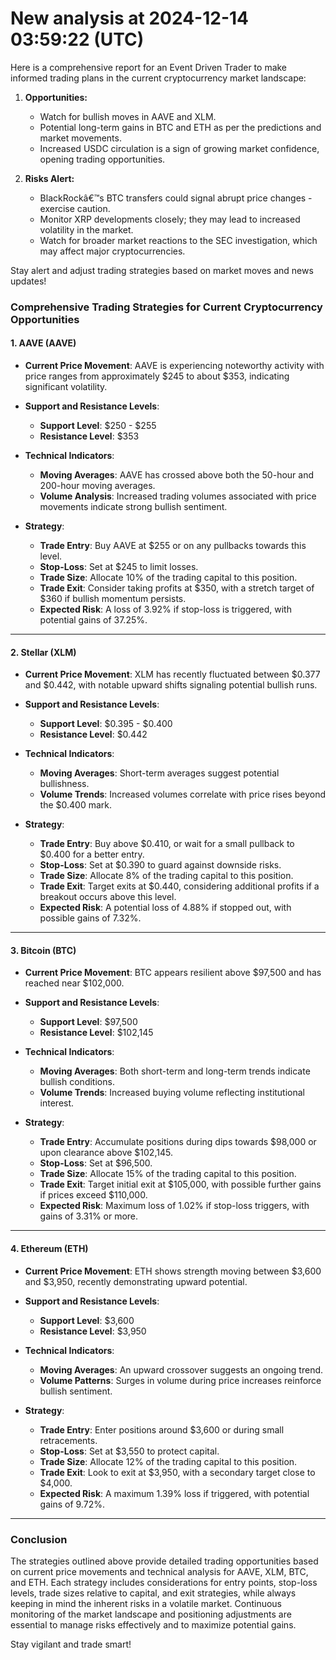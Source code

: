 # New analysis at 2024-12-14 03:59:22 (UTC)

Here is a comprehensive report for an Event Driven Trader to make informed trading plans in the current cryptocurrency market landscape: 

1. **Opportunities:**
   - Watch for bullish moves in AAVE and XLM.
   - Potential long-term gains in BTC and ETH as per the predictions and market movements.
   - Increased USDC circulation is a sign of growing market confidence, opening trading opportunities.

2. **Risks Alert:**
   - BlackRockâ€™s BTC transfers could signal abrupt price changes - exercise caution.
   - Monitor XRP developments closely; they may lead to increased volatility in the market.
   - Watch for broader market reactions to the SEC investigation, which may affect major cryptocurrencies.

Stay alert and adjust trading strategies based on market moves and news updates!

### Comprehensive Trading Strategies for Current Cryptocurrency Opportunities

#### 1. AAVE (AAVE)

- **Current Price Movement**: AAVE is experiencing noteworthy activity with price ranges from approximately $245 to about $353, indicating significant volatility.

- **Support and Resistance Levels**: 
    - **Support Level**: $250 - $255 
    - **Resistance Level**: $353

- **Technical Indicators**:
    - **Moving Averages**: AAVE has crossed above both the 50-hour and 200-hour moving averages.
    - **Volume Analysis**: Increased trading volumes associated with price movements indicate strong bullish sentiment.

- **Strategy**: 
    - **Trade Entry**: Buy AAVE at $255 or on any pullbacks towards this level.
    - **Stop-Loss**: Set at $245 to limit losses.
    - **Trade Size**: Allocate 10% of the trading capital to this position.
    - **Trade Exit**: Consider taking profits at $350, with a stretch target of $360 if bullish momentum persists.
    - **Expected Risk**: A loss of 3.92% if stop-loss is triggered, with potential gains of 37.25%.

---

#### 2. Stellar (XLM)

- **Current Price Movement**: XLM has recently fluctuated between $0.377 and $0.442, with notable upward shifts signaling potential bullish runs.

- **Support and Resistance Levels**:
    - **Support Level**: $0.395 - $0.400 
    - **Resistance Level**: $0.442

- **Technical Indicators**:
    - **Moving Averages**: Short-term averages suggest potential bullishness.
    - **Volume Trends**: Increased volumes correlate with price rises beyond the $0.400 mark.

- **Strategy**:
    - **Trade Entry**: Buy above $0.410, or wait for a small pullback to $0.400 for a better entry.
    - **Stop-Loss**: Set at $0.390 to guard against downside risks.
    - **Trade Size**: Allocate 8% of the trading capital to this position.
    - **Trade Exit**: Target exits at $0.440, considering additional profits if a breakout occurs above this level.
    - **Expected Risk**: A potential loss of 4.88% if stopped out, with possible gains of 7.32%.

---

#### 3. Bitcoin (BTC)

- **Current Price Movement**: BTC appears resilient above $97,500 and has reached near $102,000.

- **Support and Resistance Levels**: 
    - **Support Level**: $97,500 
    - **Resistance Level**: $102,145

- **Technical Indicators**:
    - **Moving Averages**: Both short-term and long-term trends indicate bullish conditions.
    - **Volume Trends**: Increased buying volume reflecting institutional interest.

- **Strategy**: 
    - **Trade Entry**: Accumulate positions during dips towards $98,000 or upon clearance above $102,145.
    - **Stop-Loss**: Set at $96,500.
    - **Trade Size**: Allocate 15% of the trading capital to this position.
    - **Trade Exit**: Target initial exit at $105,000, with possible further gains if prices exceed $110,000.
    - **Expected Risk**: Maximum loss of 1.02% if stop-loss triggers, with gains of 3.31% or more.

---

#### 4. Ethereum (ETH)

- **Current Price Movement**: ETH shows strength moving between $3,600 and $3,950, recently demonstrating upward potential.

- **Support and Resistance Levels**: 
    - **Support Level**: $3,600 
    - **Resistance Level**: $3,950

- **Technical Indicators**: 
    - **Moving Averages**: An upward crossover suggests an ongoing trend.
    - **Volume Patterns**: Surges in volume during price increases reinforce bullish sentiment.

- **Strategy**: 
    - **Trade Entry**: Enter positions around $3,600 or during small retracements.
    - **Stop-Loss**: Set at $3,550 to protect capital.
    - **Trade Size**: Allocate 12% of the trading capital to this position.
    - **Trade Exit**: Look to exit at $3,950, with a secondary target close to $4,000.
    - **Expected Risk**: A maximum 1.39% loss if triggered, with potential gains of 9.72%.

---

### Conclusion

The strategies outlined above provide detailed trading opportunities based on current price movements and technical analysis for AAVE, XLM, BTC, and ETH. Each strategy includes considerations for entry points, stop-loss levels, trade sizes relative to capital, and exit strategies, while always keeping in mind the inherent risks in a volatile market. Continuous monitoring of the market landscape and positioning adjustments are essential to manage risks effectively and to maximize potential gains. 

Stay vigilant and trade smart!

